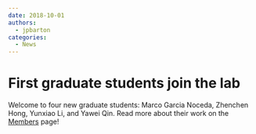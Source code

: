 ```yaml
--- 
date: 2018-10-01 
authors:
  - jpbarton
categories:
  - News
---
```


# First graduate students join the lab

Welcome to four new graduate students: Marco Garcia Noceda, Zhenchen Hong, Yunxiao Li, and Yawei Qin. Read more about their work on the [Members](../../members.md) page!
